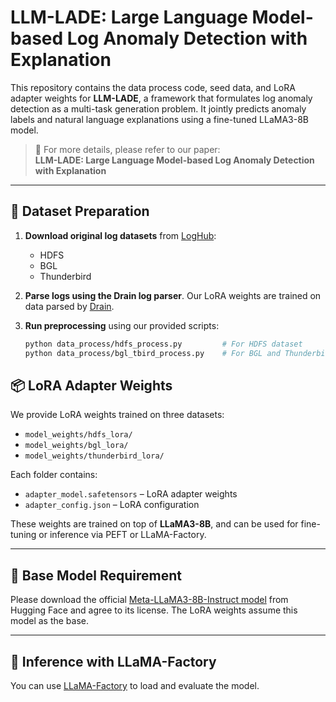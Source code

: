 # LLM-LADE: Large Language Model-based Log Anomaly Detection with Explanation

This repository contains the data process code, seed data, and LoRA adapter weights for **LLM-LADE**, a framework that formulates log anomaly detection as a multi-task generation problem. It jointly predicts anomaly labels and natural language explanations using a fine-tuned LLaMA3-8B model.

> 📄 For more details, please refer to our paper:  
> **LLM-LADE: Large Language Model-based Log Anomaly Detection with Explanation**  

---

## 🔧 Dataset Preparation

1. **Download original log datasets** from [LogHub](https://github.com/logpai/loghub):
   - HDFS
   - BGL
   - Thunderbird

2. **Parse logs using the Drain log parser**. Our LoRA weights are trained on data parsed by [Drain](https://github.com/logpai/logparser).

3. **Run preprocessing** using our provided scripts:
   ```bash
   python data_process/hdfs_process.py         # For HDFS dataset
   python data_process/bgl_tbird_process.py    # For BGL and Thunderbird datasets

## 📦 LoRA Adapter Weights

We provide LoRA weights trained on three datasets:

- `model_weights/hdfs_lora/`
- `model_weights/bgl_lora/`
- `model_weights/thunderbird_lora/`

Each folder contains:

- `adapter_model.safetensors` – LoRA adapter weights
- `adapter_config.json` – LoRA configuration

These weights are trained on top of **LLaMA3-8B**, and can be used for fine-tuning or inference via PEFT or LLaMA-Factory.

------

## 🧠 Base Model Requirement

Please download the official [Meta-LLaMA3-8B-Instruct model](https://huggingface.co/meta-llama/Meta-Llama-3-8B-Instruct/tree/main) from Hugging Face and agree to its license. The LoRA weights assume this model as the base.

------

## 🚀 Inference with LLaMA-Factory

You can use [LLaMA-Factory](https://github.com/hiyouga/LLaMA-Factory) to load and evaluate the model.
